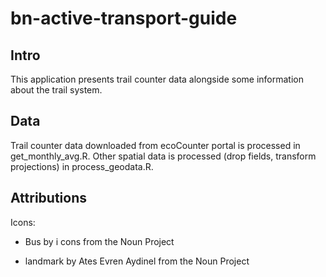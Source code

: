 # bn-active-transport-guide

## Intro
This application presents trail counter data alongside some information about the trail system.

## Data
Trail counter data downloaded from ecoCounter portal is processed in get_monthly_avg.R. Other spatial data is processed (drop fields, transform projections) in process_geodata.R.

## Attributions
Icons:
- Bus by i cons from the Noun Project

- landmark by Ates Evren Aydinel from the Noun Project
